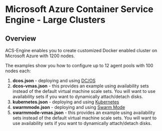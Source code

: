 # Microsoft Azure Container Service Engine - Large Clusters

## Overview

ACS-Engine enables you to create customized Docker enabled cluster on Microsoft Azure with 1200 nodes.

The examples show you how to configure up to 12 agent pools with 100 nodes each:

1. **dcos.json** - deploying and using [DC/OS](../../docs/dcos.md)
1. **dcos-vmas.json** - this provides an example using availability sets instead of the default virtual machine scale sets.  You will want to use availability sets if you want to dynamically attach/detach disks.
1. **kubernetes.json** - deploying and using [Kubernetes](../../docs/kubernetes.md)
1. **swarmmode.json** - deploying and using [Swarm Mode](../../docs/swarmmode.md)
1. **swarmmode-vmas.json** - this provides an example using availability sets instead of the default virtual machine scale sets.  You will want to use availability sets if you want to dynamically attach/detach disks.
